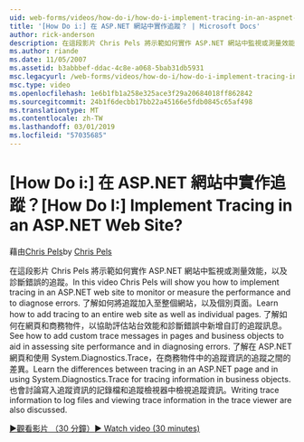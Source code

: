 ```yaml
---
uid: web-forms/videos/how-do-i/how-do-i-implement-tracing-in-an-aspnet-web-site
title: '[How Do i:] 在 ASP.NET 網站中實作追蹤？ | Microsoft Docs'
author: rick-anderson
description: 在這段影片 Chris Pels 將示範如何實作 ASP.NET 網站中監視或測量效能，以及診斷錯誤的追蹤。 了解如何...
ms.author: riande
ms.date: 11/05/2007
ms.assetid: b3abbbef-ddac-4c8e-a068-5bab31db5931
msc.legacyurl: /web-forms/videos/how-do-i/how-do-i-implement-tracing-in-an-aspnet-web-site
msc.type: video
ms.openlocfilehash: 1e6b1fb1a258e325ace3f29a20684018ff862842
ms.sourcegitcommit: 24b1f6decbb17bb22a45166e5fdb0845c65af498
ms.translationtype: MT
ms.contentlocale: zh-TW
ms.lasthandoff: 03/01/2019
ms.locfileid: "57035685"
---
```

<a name="how-do-i--implement-tracing-in-an-aspnet-web-site"></a><span data-ttu-id="9bfc0-105">[How Do i:] 在 ASP.NET 網站中實作追蹤？</span><span class="sxs-lookup"><span data-stu-id="9bfc0-105">[How Do I:]  Implement Tracing in an ASP.NET Web Site?</span></span>
====================
<span data-ttu-id="9bfc0-106">藉由[Chris Pels](https://twitter.com/chrispels)</span><span class="sxs-lookup"><span data-stu-id="9bfc0-106">by [Chris Pels](https://twitter.com/chrispels)</span></span>

<span data-ttu-id="9bfc0-107">在這段影片 Chris Pels 將示範如何實作 ASP.NET 網站中監視或測量效能，以及診斷錯誤的追蹤。</span><span class="sxs-lookup"><span data-stu-id="9bfc0-107">In this video Chris Pels will show you how to implement tracing in an ASP.NET web site to monitor or measure the performance and to diagnose errors.</span></span> <span data-ttu-id="9bfc0-108">了解如何將追蹤加入至整個網站，以及個別頁面。</span><span class="sxs-lookup"><span data-stu-id="9bfc0-108">Learn how to add tracing to an entire web site as well as individual pages.</span></span> <span data-ttu-id="9bfc0-109">了解如何在網頁和商務物件，以協助評估站台效能和診斷錯誤中新增自訂的追蹤訊息。</span><span class="sxs-lookup"><span data-stu-id="9bfc0-109">See how to add custom trace messages in pages and business objects to aid in assessing site performance and in diagnosing errors.</span></span> <span data-ttu-id="9bfc0-110">了解在 ASP.NET 網頁和使用 System.Diagnostics.Trace，在商務物件中的追蹤資訊的追蹤之間的差異。</span><span class="sxs-lookup"><span data-stu-id="9bfc0-110">Learn the differences between tracing in an ASP.NET page and in using System.Diagnostics.Trace for tracing information in business objects.</span></span> <span data-ttu-id="9bfc0-111">也會討論寫入追蹤資訊的記錄檔和追蹤檢視器中檢視追蹤資訊。</span><span class="sxs-lookup"><span data-stu-id="9bfc0-111">Writing trace information to log files and viewing trace information in the trace viewer are also discussed.</span></span>

[<span data-ttu-id="9bfc0-112">&#9654;觀看影片 （30 分鐘）</span><span class="sxs-lookup"><span data-stu-id="9bfc0-112">&#9654; Watch video (30 minutes)</span></span>](https://channel9.msdn.com/Blogs/ASP-NET-Site-Videos/how-do-i-implement-tracing-in-an-aspnet-web-site)
